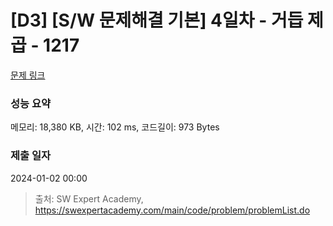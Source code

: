 # [D3] [S/W 문제해결 기본] 4일차 - 거듭 제곱 - 1217 

[문제 링크](https://swexpertacademy.com/main/code/problem/problemDetail.do?contestProbId=AV14dUIaAAUCFAYD) 

### 성능 요약

메모리: 18,380 KB, 시간: 102 ms, 코드길이: 973 Bytes

### 제출 일자

2024-01-02 00:00



> 출처: SW Expert Academy, https://swexpertacademy.com/main/code/problem/problemList.do